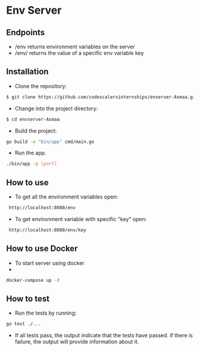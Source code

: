# Env Server

## Endpoints

- /env returns environment variables on the server
- /env/<key> returns the value of a specific env variable key

## Installation

- Clone the repository:

```sh
$ git clone https://github.com/codescalersinternships/enserver-Asmaa.git
```

- Change into the project directory:

```sh
$ cd envserver-Asmaa
```

- Build the project:

```sh
go build -o "bin/app" cmd/main.go
```

- Run the app.

```sh
./bin/app -p [port]
```

## How to use

- To get all the environment variables open:

```sh
 http://localhost:8080/env
```

- To get environment variable with specific "key" open:

```sh
 http://localhost:8080/env/key
```

## How to use Docker

- To start server using docker
-

```sh
docker-compose up -d
```

## How to test

- Run the tests by running:

```sh
go test ./...
```

- If all tests pass, the output indicate that the tests have passed. if there is failure, the output will provide information about it.
